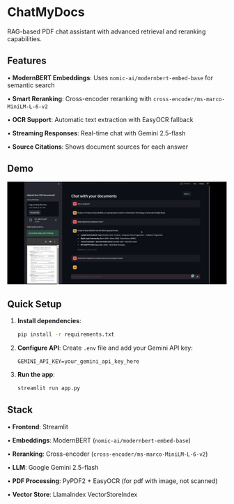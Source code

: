 # ChatMyDocs

RAG-based PDF chat assistant with advanced retrieval and reranking capabilities.

## Features

• **ModernBERT Embeddings**: Uses `nomic-ai/modernbert-embed-base` for semantic search

• **Smart Reranking**: Cross-encoder reranking with `cross-encoder/ms-marco-MiniLM-L-6-v2`

• **OCR Support**: Automatic text extraction with EasyOCR fallback

• **Streaming Responses**: Real-time chat with Gemini 2.5-flash

• **Source Citations**: Shows document sources for each answer

## Demo

[![ChatMyDocs Demo](screenshot.png)](https://youtu.be/lETbVuimVCg)

## Quick Setup

1. **Install dependencies**:
   ```bash
   pip install -r requirements.txt
   ```

2. **Configure API**:
   Create `.env` file and add your Gemini API key:
   ```
   GEMINI_API_KEY=your_gemini_api_key_here
   ```

3. **Run the app**:
   ```bash
   streamlit run app.py
   ```


## Stack

• **Frontend**: Streamlit

• **Embeddings**: ModernBERT (`nomic-ai/modernbert-embed-base`)

• **Reranking**: Cross-encoder (`cross-encoder/ms-marco-MiniLM-L-6-v2`)

• **LLM**: Google Gemini 2.5-flash

• **PDF Processing**: PyPDF2 + EasyOCR (for pdf with image, not scanned)

• **Vector Store**: LlamaIndex VectorStoreIndex
